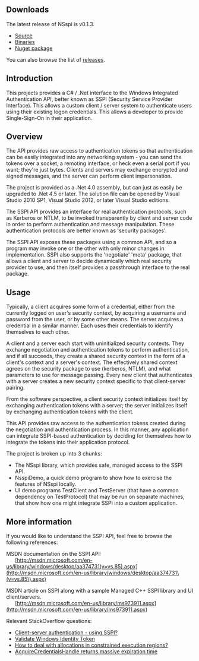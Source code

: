 ## Downloads ##

The latest release of NSspi is v0.1.3.

* [Source](https://github.com/antiduh/nsspi/archive/0.1.3.zip)
* [Binaries](https://github.com/antiduh/nsspi/releases/download/0.1.3/nsspi-0.1.3-bin.zip)
* [Nuget package](https://www.nuget.org/packages/NSspi)

You can also browse the list of [releases](https://github.com/antiduh/nsspi/releases).



## Introduction ##
This projects provides a C# / .Net interface to the Windows Integrated Authentication API, better known as SSPI (Security Service Provider Interface). This allows a custom client / server system to authenticate users using their existing logon credentials. This allows a developer to provide Single-Sign-On in their application.

## Overview ##
The API provides raw access to authentication tokens so that authentication can be easily integrated into any networking system - you can send the tokens over a socket, a remoting interface, or heck even a serial port if you want; they're just bytes. Clients and servers may exchange encrypted and signed messages, and the server can perform client impersonation.

The project is provided as a .Net 4.0 assembly, but can just as easily be upgraded to .Net 4.5 or later. The solution file can be opened by Visual Studio 2010 SP1, Visual Studio 2012, or later Visual Studio editions.

The SSPI API provides an interface for real authentication protocols, such as Kerberos or NTLM, to be invoked transparently by client and server code in order to perform authentication and message manipulation. These authentication protocols are better known as 'security packages'.

The SSPI API exposes these packages using a common API, and so a program may invoke one or the other with only minor changes in implementation. SSPI also supports the 'negotiate' 'meta' package, that allows a client and server to decide dynamically which real security provider to use, and then itself provides a passthrough interface to the real package.

## Usage ##

Typically, a client acquires some form of a credential, either from the currently logged on user's security context, by acquiring a username and password from the user, or by some other means. The server acquires a credential in a similar manner. Each uses their credentials to identify themselves to each other.

A client and a server each start with uninitialized security contexts. They exchange negotiation and authentication tokens to perform authentication, and if all succeeds, they create a shared security context in the form of a client's context and a server's context. The effectively shared context agrees on the security package to use (kerberos, NTLM), and what parameters to use for message passing. Every new client that authenticates with a server creates a new security context specific to that client-server pairing.

From the software perspective, a client security context initializes itself by exchanging authentication tokens with a server; the server initializes itself by exchanging authentication tokens with the client.

This API provides raw access to the authentication tokens created during the negotiation and authentication process. In this manner, any application can integrate SSPI-based authentication by deciding for themselves how to integrate the tokens into their application protocol.

The project is broken up into 3 chunks:

 * The NSspi library, which provides safe, managed access to the SSPI API.
 * NsspiDemo, a quick demo program to show how to exercise the features of NSspi locally.
 * UI demo programs TestClient and TestServer (that have a common dependency on TestProtocol) that
   may be run on separate machines, that show how one might integrate SSPI into a custom 
   application.

## More information ##

If you would like to understand the SSPI API, feel free to browse the following references:

MSDN documentation on the SSPI API:<br/>
&nbsp;&nbsp;&nbsp;&nbsp;&nbsp; [http://msdn.microsoft.com/en-us/library/windows/desktop/aa374731(v=vs.85).aspx](http://msdn.microsoft.com/en-us/library/windows/desktop/aa374731\(v=vs.85\).aspx)

MSDN article on SSPI along with a sample Managed C++ SSPI library and UI client/servers.<br/>
&nbsp;&nbsp;&nbsp;&nbsp;&nbsp; [http://msdn.microsoft.com/en-us/library/ms973911.aspx](http://msdn.microsoft.com/en-us/library/ms973911.aspx)

Relevant StackOverflow questions:

* [Client-server authentication - using SSPI?](http://stackoverflow.com/questions/17241365/)
* [Validate Windows Identity Token](http://stackoverflow.com/questions/11238141/)
* [How to deal with allocations in constrained execution regions?](http://stackoverflow.com/questions/24442209/)
* [AcquireCredentialsHandle returns massive expiration time](http://stackoverflow.com/questions/24478056/)
